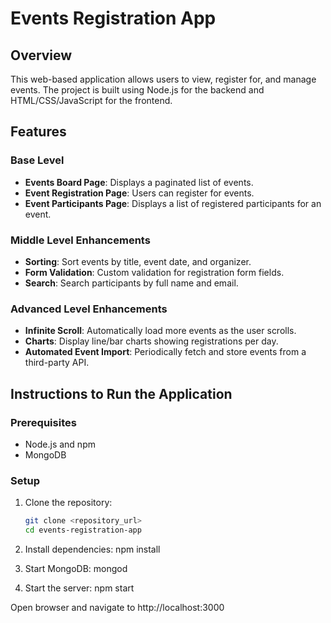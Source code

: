 # Events Registration App

## Overview
This web-based application allows users to view, register for, and manage events. The project is built using Node.js for the backend and HTML/CSS/JavaScript for the frontend.

## Features
### Base Level
- **Events Board Page**: Displays a paginated list of events.
- **Event Registration Page**: Users can register for events.
- **Event Participants Page**: Displays a list of registered participants for an event.

### Middle Level Enhancements
- **Sorting**: Sort events by title, event date, and organizer.
- **Form Validation**: Custom validation for registration form fields.
- **Search**: Search participants by full name and email.

### Advanced Level Enhancements
- **Infinite Scroll**: Automatically load more events as the user scrolls.
- **Charts**: Display line/bar charts showing registrations per day.
- **Automated Event Import**: Periodically fetch and store events from a third-party API.

## Instructions to Run the Application

### Prerequisites
- Node.js and npm
- MongoDB

### Setup
1. Clone the repository:
   ```sh
   git clone <repository_url>
   cd events-registration-app

2. Install dependencies:
npm install


3. Start MongoDB:
mongod


4. Start the server:
npm start

Open browser and navigate to http://localhost:3000